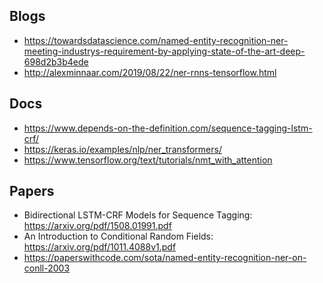 ## Blogs

- https://towardsdatascience.com/named-entity-recognition-ner-meeting-industrys-requirement-by-applying-state-of-the-art-deep-698d2b3b4ede
- http://alexminnaar.com/2019/08/22/ner-rnns-tensorflow.html

## Docs

- https://www.depends-on-the-definition.com/sequence-tagging-lstm-crf/
- https://keras.io/examples/nlp/ner_transformers/
- https://www.tensorflow.org/text/tutorials/nmt_with_attention

## Papers

- Bidirectional LSTM-CRF Models for Sequence Tagging: https://arxiv.org/pdf/1508.01991.pdf
- An Introduction to Conditional Random Fields: https://arxiv.org/pdf/1011.4088v1.pdf
- https://paperswithcode.com/sota/named-entity-recognition-ner-on-conll-2003